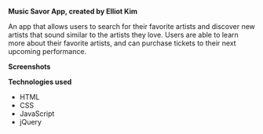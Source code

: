 **Music Savor App, created by Elliot Kim**

An app that allows users to search for their favorite artists and discover new artists that sound similar to the artists
they love.  Users are able to learn more about their favorite artists, and can purchase tickets to their next
upcoming performance.

**Screenshots**



**Technologies used**
* HTML
* CSS
* JavaScript
* jQuery
